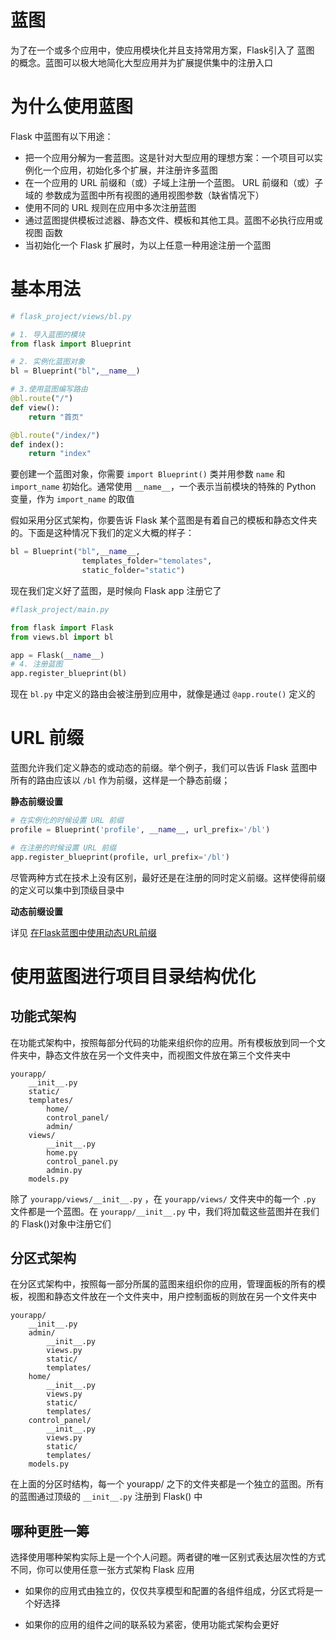 # 蓝图

为了在一个或多个应用中，使应用模块化并且支持常用方案，Flask引入了 蓝图 的概念。蓝图可以极大地简化大型应用并为扩展提供集中的注册入口

# 为什么使用蓝图

Flask 中蓝图有以下用途：

- 把一个应用分解为一套蓝图。这是针对大型应用的理想方案：一个项目可以实例化一个应用，初始化多个扩展，并注册许多蓝图
- 在一个应用的 URL 前缀和（或）子域上注册一个蓝图。 URL 前缀和（或）子域的 参数成为蓝图中所有视图的通用视图参数（缺省情况下）
- 使用不同的 URL 规则在应用中多次注册蓝图
- 通过蓝图提供模板过滤器、静态文件、模板和其他工具。蓝图不必执行应用或视图 函数
- 当初始化一个 Flask 扩展时，为以上任意一种用途注册一个蓝图

# 基本用法

```python
# flask_project/views/bl.py

# 1. 导入蓝图的模块
from flask import Blueprint

# 2. 实例化蓝图对象
bl = Blueprint("bl",__name__)

# 3.使用蓝图编写路由
@bl.route("/")
def view():
    return "首页"

@bl.route("/index/")
def index():
    return "index"
```

要创建一个蓝图对象，你需要 `import Blueprint()` 类并用参数 `name` 和 `import_name` 初始化。通常使用 `__name__`，一个表示当前模块的特殊的 Python 变量，作为 `import_name` 的取值

假如采用分区式架构，你要告诉 Flask 某个蓝图是有着自己的模板和静态文件夹的。下面是这种情况下我们的定义大概的样子：

```python
bl = Blueprint("bl",__name__,
                templates_folder="temolates",
                static_folder="static")
```

现在我们定义好了蓝图，是时候向 Flask app 注册它了

```python
#flask_project/main.py

from flask import Flask
from views.bl import bl

app = Flask(__name__)
# 4. 注册蓝图
app.register_blueprint(bl)
```

现在 `bl.py` 中定义的路由会被注册到应用中，就像是通过 `@app.route()` 定义的

# URL 前缀

蓝图允许我们定义静态的或动态的前缀。举个例子，我们可以告诉 Flask 蓝图中所有的路由应该以 `/bl` 作为前缀，这样是一个静态前缀；

**静态前缀设置**

```python
# 在实例化的时候设置 URL 前缀
profile = Blueprint('profile', __name__, url_prefix='/bl')

# 在注册的时候设置 URL 前缀
app.register_blueprint(profile, url_prefix='/bl')
```

尽管两种方式在技术上没有区别，最好还是在注册的同时定义前缀。这样使得前缀的定义可以集中到顶级目录中

**动态前缀设置**

详见 [在Flask蓝图中使用动态URL前缀](https://segmentfault.com/a/1190000002480266)

# 使用蓝图进行项目目录结构优化

## 功能式架构

在功能式架构中，按照每部分代码的功能来组织你的应用。所有模板放到同一个文件夹中，静态文件放在另一个文件夹中，而视图文件放在第三个文件夹中

```
yourapp/
    __init__.py
    static/
    templates/
        home/
        control_panel/
        admin/
    views/
        __init__.py
        home.py
        control_panel.py
        admin.py
    models.py
```
除了 `yourapp/views/__init__.py` ，在 `yourapp/views/` 文件夹中的每一个 `.py` 文件都是一个蓝图。在 `yourapp/__init__.py` 中，我们将加载这些蓝图并在我们的 Flask()对象中注册它们

## 分区式架构

在分区式架构中，按照每一部分所属的蓝图来组织你的应用，管理面板的所有的模板，视图和静态文件放在一个文件夹中，用户控制面板的则放在另一个文件夹中

```
yourapp/
    __init__.py
    admin/
        __init__.py
        views.py
        static/
        templates/
    home/
        __init__.py
        views.py
        static/
        templates/
    control_panel/
        __init__.py
        views.py
        static/
        templates/
    models.py
```

在上面的分区时结构，每一个 yourapp/ 之下的文件夹都是一个独立的蓝图。所有的蓝图通过顶级的 `__init__.py` 注册到 Flask() 中

## 哪种更胜一筹

选择使用哪种架构实际上是一个个人问题。两者键的唯一区别式表达层次性的方式不同，你可以使用任意一张方式架构 Flask 应用

- 如果你的应用式由独立的，仅仅共享模型和配置的各组件组成，分区式将是一个好选择

- 如果你的应用的组件之间的联系较为紧密，使用功能式架构会更好